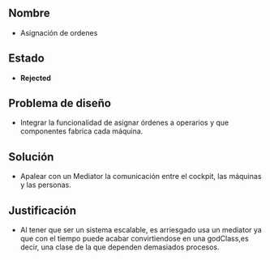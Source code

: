## Nombre
* Asignación de ordenes

## Estado

* **Rejected**

## Problema de diseño 

* Integrar la funcionalidad de asignar órdenes a operarios y que componentes fabrica cada máquina.

## Solución 
* Apalear con un Mediator la comunicación entre el cockpit, las máquinas y las personas.

## Justificación
* Al tener que ser un sistema escalable, es arriesgado usa un mediator ya que con el tiempo puede acabar convirtiendose en una godClass,es decir, una clase de la que dependen demasiados procesos.




